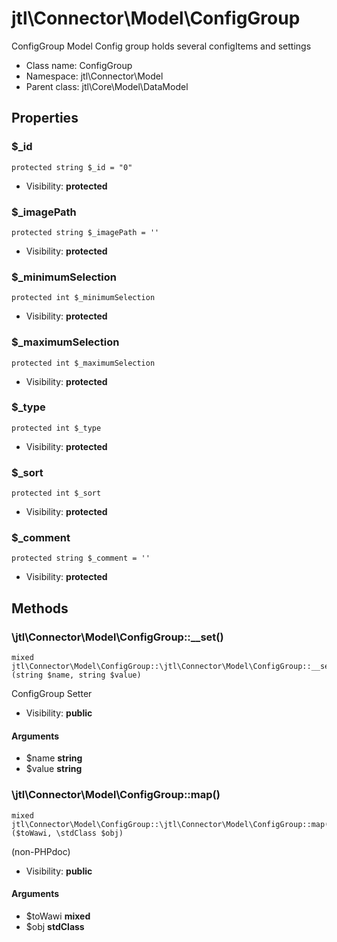 jtl\Connector\Model\ConfigGroup
===============

ConfigGroup Model
Config group holds several configItems and settings




* Class name: ConfigGroup
* Namespace: jtl\Connector\Model
* Parent class: jtl\Core\Model\DataModel





Properties
----------


### $_id

```
protected string $_id = "0"
```





* Visibility: **protected**


### $_imagePath

```
protected string $_imagePath = ''
```





* Visibility: **protected**


### $_minimumSelection

```
protected int $_minimumSelection
```





* Visibility: **protected**


### $_maximumSelection

```
protected int $_maximumSelection
```





* Visibility: **protected**


### $_type

```
protected int $_type
```





* Visibility: **protected**


### $_sort

```
protected int $_sort
```





* Visibility: **protected**


### $_comment

```
protected string $_comment = ''
```





* Visibility: **protected**


Methods
-------


### \jtl\Connector\Model\ConfigGroup::__set()

```
mixed jtl\Connector\Model\ConfigGroup::\jtl\Connector\Model\ConfigGroup::__set()(string $name, string $value)
```

ConfigGroup Setter



* Visibility: **public**

#### Arguments

* $name **string**
* $value **string**



### \jtl\Connector\Model\ConfigGroup::map()

```
mixed jtl\Connector\Model\ConfigGroup::\jtl\Connector\Model\ConfigGroup::map()($toWawi, \stdClass $obj)
```

(non-PHPdoc)



* Visibility: **public**

#### Arguments

* $toWawi **mixed**
* $obj **stdClass**


